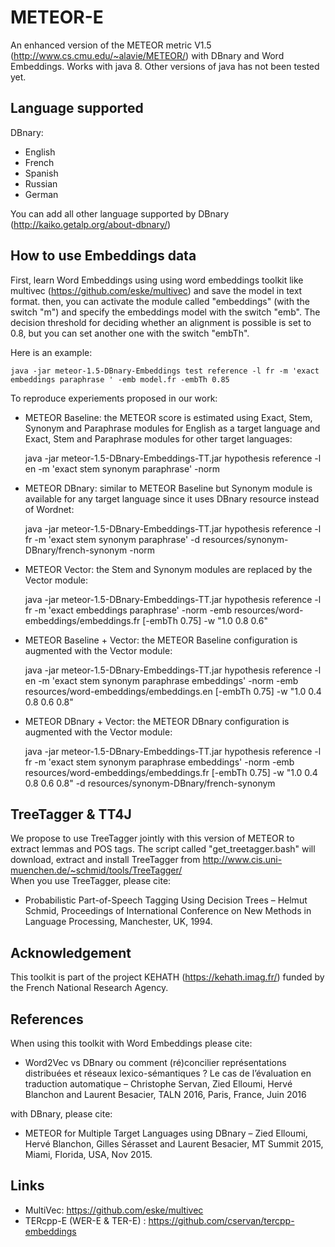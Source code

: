 # METEOR-E

An enhanced version of the METEOR metric V1.5 (http://www.cs.cmu.edu/~alavie/METEOR/) with DBnary and Word Embeddings.
Works with java 8. Other versions of java has not been tested yet.

## Language supported

DBnary:
 + English
 + French
 + Spanish
 + Russian
 + German

You can add all other language supported by DBnary (http://kaiko.getalp.org/about-dbnary/)

## How to use Embeddings data

First, learn Word Embeddings using using word embeddings toolkit like multivec (https://github.com/eske/multivec) and save the model in text format.
then, you can activate the module called "embeddings" (with the switch "m") and specify the embeddings model with the switch "emb". The decision threshold for deciding whether an alignment is possible is set to 0.8, but you can set another one with the switch "embTh". 

Here is an example:

	java -jar meteor-1.5-DBnary-Embeddings test reference -l fr -m 'exact embeddings paraphrase ' -emb model.fr -embTh 0.85

To reproduce experiements proposed in our work:

 + METEOR Baseline: the METEOR score is estimated using Exact, Stem, Synonym and Paraphrase modules for English as a target language and Exact, Stem and Paraphrase modules for other target languages:
 
	java -jar meteor-1.5-DBnary-Embeddings-TT.jar hypothesis reference -l en -m 'exact stem synonym paraphrase' -norm
 
 + METEOR DBnary: similar to METEOR Baseline but Synonym module is available for any target language since it uses DBnary resource instead of Wordnet: 

	java -jar meteor-1.5-DBnary-Embeddings-TT.jar hypothesis reference -l fr -m 'exact stem synonym paraphrase'  -d resources/synonym-DBnary/french-synonym  -norm

 + METEOR Vector: the Stem and Synonym modules are replaced by the Vector module:

	java -jar meteor-1.5-DBnary-Embeddings-TT.jar hypothesis reference -l fr -m 'exact embeddings paraphrase' -norm -emb resources/word-embeddings/embeddings.fr [-embTh 0.75] -w "1.0 0.8 0.6"

 + METEOR Baseline + Vector: the METEOR Baseline configuration is augmented with the Vector module:

	java -jar meteor-1.5-DBnary-Embeddings-TT.jar hypothesis reference -l en -m 'exact stem synonym paraphrase embeddings' -norm -emb resources/word-embeddings/embeddings.en [-embTh 0.75] -w "1.0 0.4 0.8 0.6 0.8"
 
 + METEOR DBnary + Vector: the METEOR DBnary configuration is augmented with the Vector module:

	java -jar meteor-1.5-DBnary-Embeddings-TT.jar hypothesis reference -l fr -m 'exact stem synonym paraphrase embeddings' -norm -emb resources/word-embeddings/embeddings.fr [-embTh 0.75] -w "1.0 0.4 0.8 0.6 0.8" -d resources/synonym-DBnary/french-synonym


## TreeTagger & TT4J

We propose to use TreeTagger jointly with this version of METEOR to extract lemmas and POS tags. The script called "get_treetagger.bash" will download, extract and install TreeTagger from http://www.cis.uni-muenchen.de/~schmid/tools/TreeTagger/ </br>
When you use TreeTagger, please cite:

 + Probabilistic Part-of-Speech Tagging Using Decision Trees – Helmut Schmid, Proceedings of International Conference on New Methods in Language Processing, Manchester, UK, 1994.


## Acknowledgement

This toolkit is part of the project KEHATH (https://kehath.imag.fr/) funded by the French National Research Agency.

## References

When using this toolkit with Word Embeddings please cite:

 + Word2Vec vs DBnary ou comment (ré)concilier représentations distribuées et réseaux lexico-sémantiques ? Le cas de l’évaluation en traduction automatique – Christophe Servan, Zied Elloumi, Hervé Blanchon and Laurent Besacier, TALN 2016, Paris, France, Juin 2016
 
with DBnary, please cite:
 
 + METEOR for Multiple Target Languages using DBnary – Zied Elloumi, Hervé Blanchon, Gilles Sérasset and Laurent Besacier, MT Summit 2015, Miami, Florida, USA, Nov 2015.

## Links

 + MultiVec: https://github.com/eske/multivec
 + TERcpp-E (WER-E & TER-E) : https://github.com/cservan/tercpp-embeddings

